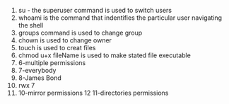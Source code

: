 1. su - the superuser command is used to switch users
2. whoami is the command that indentifies the particular user navigating the shell
3. groups command is used to change group
4. chown is used to change owner
5. touch is used to creat files
6. chmod u+x fileName is used to make stated file executable
7. 6-multiple permissions
8. 7-everybody
9. 8-James Bond
10. rwx 7
11. 10-mirror permissions
12 11-directories permissions
